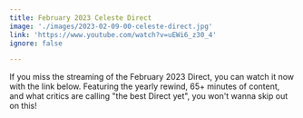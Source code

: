 ```yaml
---
title: February 2023 Celeste Direct
image: './images/2023-02-09-00-celeste-direct.jpg'
link: 'https://www.youtube.com/watch?v=uEWi6_z30_4'
ignore: false

---
```


If you miss the streaming of the February 2023 Direct, you can watch it now with the link below. Featuring the yearly rewind, 65+ minutes of content, and what critics are calling "the best Direct yet", you won't wanna skip out on this! 
